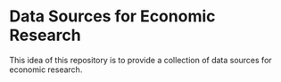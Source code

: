# Data Sources for Economic Research

This idea of this repository is to provide a collection of data sources for economic research. 